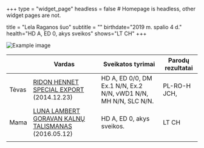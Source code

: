 +++
type = "widget_page"
headless = false  # Homepage is headless, other widget pages are not.

title = "Lela Raganos šuo" 
subtitle = ""
birthdate="2019 m. spalio 4 d."
health="HD A, ED 0, akys sveikos"
shows="LT CH"
+++

![Example image](/img/004.jpg)

|     | Vardas           | Sveikatos tyrimai      |Parodų rezultatai      |
|-----|------------|-------|------|
|Tėvas|[RIDON HENNET SPECIAL EXPORT](#gallery-gallery-5) (2014.12.23)|HD A, ED 0/0, DM Ex.1 N/N, Ex.2 N/N, vWD1 N/N, MH N/N, SLC N/N.|PL-RO-H JCH,|        
|Mama|[LUNA LAMBERT GORAVAN KALNŲ TALISMANAS](#gallery-gallery-6) (2016.05.12)|HD A, ED 0, akys sveikos.|LT CH| 
||
